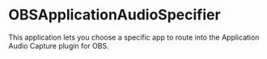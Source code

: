 # OBSApplicationAudioSpecifier
This application lets you choose a specific app to route into the Application Audio Capture plugin for OBS.

